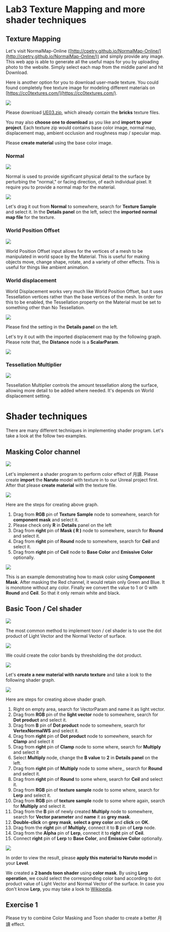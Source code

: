 # Lab3 Texture Mapping and more shader techniques

## Texture Mapping

Let's visit NormalMap-Online ([http://cpetry.github.io/NormalMap-Online/](http://cpetry.github.io/NormalMap-Online/)) and simply provide any image. This web app is able to generate all the useful maps for you by uploading photo to the website. Simply select each map from the middle panel and hit Download. 

Here is another option for you to download user-made texture. You could found completely free texture image for modeling different materials on [https://cc0textures.com/](https://cc0textures.com/).

![](https://raw.githubusercontent.com/hkbu-kennycheng/uelabs/master/lab2/Search%20Results%20on%20CC0%20Textures%20-%20Google%20Chrome%205_8_2020%208_31_25%20am.png)

<!-- <iframe src="https://cc0textures.com/list?sort=Popular" style="width:100%; height:500px" border=0></iframe> -->

Please download [UE03.zip](https://raw.githubusercontent.com/hkbu-kennycheng/uelabs/master/lab3/UE03.zip), which already contain the **bricks** texture files.

You may also **choose one to download** as you like and **import to your project**. Each texture zip would contains base color image, normal map, displacement map, ambient occlusion and roughness map / specular map.

Please **create material** using the base color image. 

### Normal

![](https://docs.unrealengine.com/Images/Resources/ContentExamples/MaterialNodes/1_9/1_9_Normal.webp)

Normal is used to provide significant physical detail to the surface by perturbing the "normal," or facing direction, of each individual pixel. It require you to provide a normal map for the material.

![](https://raw.githubusercontent.com/hkbu-kennycheng/uelabs/master/lab2/Bricks051_2K_Color_Mat%205_8_2020%209_23_41%20am.png)

Let's drag it out from **Normal** to somewhere, search for **Texture Sample** and select it. In the **Details panel** on the left, select the **imported normal map file** for the texture.


### World Position Offset

![](https://docs.unrealengine.com/Images/Resources/ContentExamples/MaterialNodes/1_10/1_10_WPO.webp)

World Position Offset input allows for the vertices of a mesh to be manipulated in world space by the Material. This is useful for making objects move, change shape, rotate, and a variety of other effects. This is useful for things like ambient animation.

### World displacement

World Displacement works very much like World Position Offset, but it uses Tessellation vertices rather than the base vertices of the mesh. In order for this to be enabled, the Tessellation property on the Material must be set to something other than No Tessellation.

![](https://raw.githubusercontent.com/hkbu-kennycheng/uelabs/master/lab2/tessellation.png)

Please find the setting in the **Details panel** on the left.

Let's try it out with the imported displacement map by the following graph. Please note that, the **Distance** node is a **ScalarParam**.

![](https://docs.unrealengine.com/Images/Engine/Rendering/Materials/MaterialInputs/DisplacementNetwork.webp)

### Tessellation Multiplier

![](https://docs.unrealengine.com/Images/Resources/ContentExamples/MaterialNodes/1_12/1_12_TessMult.webp)

Tessellation Multiplier controls the amount tessellation along the surface, allowing more detail to be added where needed. It's depends on World displacement setting.


# Shader techniques

There are many different techniques in implementing shader program. Let's take a look at the follow two examples.

## Masking Color channel

![](https://p1.pstatp.com/large/pgc-image/4ed1b6cea47f4a228a5b707a5a839dc3)

Let's  implement a shader program to perform color effect of 月讀. Please create **import** the **Naruto** model with texture in to our Unreal project first. After that please **create material** with the texture file.

![](https://raw.githubusercontent.com/hkbu-kennycheng/uelabs/master/lab3/naruto-texture_Mat1%207_8_2020%206_48_11%20am.png)

Here are the steps for creating above graph.

1. Drag from **RGB** pin of **Texture Sample** node to somewhere, search for **component mask** and select it.
2. Please check only **R** in **Details** panel on the left
3. Drag from **right** pin of **Mask ( R )** node to somewhere, search for **Round** and select it.
4. Drag from **right** pin of **Round** node to somewhere, search for **Ceil** and select it.
5. Drag from **right** pin of **Ceil** node to **Base Color** and **Emissive Color** optionally.

![](https://raw.githubusercontent.com/hkbu-kennycheng/uelabs/lab3/MyProject6%20-%20Unreal%20Editor%207_8_2020%207_07_35%20am.png)

This is an example demonstrating how to mask color using **Component Mask**. After masking the Red channel, it would retain only Green and Blue. It is monotone without any color. Finally we convert the value to 1 or 0 with **Round** and **Ceil**. So that it only remain white and black.

## Basic Toon / Cel shader

![](https://i.kinja-img.com/gawker-media/image/upload/t_original/fphocokn4ieej96zh9ai.jpg)

The most common method to implement toon / cel shader is to use the dot product of Light Vector and the Normal Vector of surface.

![](https://koenig-media.raywenderlich.com/uploads/2018/02/unreal-engine-cel-shading-06.jpg)

We could create the color bands by thresholding the dot product.

![](https://koenig-media.raywenderlich.com/uploads/2018/02/unreal-engine-cel-shading-07.jpg)

Let's **create a new material with naruto texture** and take a look to the following shader graph.

![](https://raw.githubusercontent.com/hkbu-kennycheng/uelabs/lab3/naruto-texture_Mat_tone%207_8_2020%2010_00_57%20am.png)

Here are steps for creating above shader graph.

1. Right on empty area, search for VectorParam and name it as light vector.
2. Drag from **RGB** pin of the **light vector** node to somewhere, search for **Dot product** and select it.
3. Drag from **B** pin of **Dot product** node to somewhere, search for **VertexNormalWS** and select it.
4. Drag from **right** pin of **Dot product** node to somewhere, search for **Clamp** and select it
5. Drag from **right** pin of **Clamp** node to some where, search for **Multiply** and select it
6. Select **Multiply** node, change the **B value** to **2** in **Details panel** on the left.
7. Drag from **right** pin of **Multiply** node to some where,, search for **Round** and select it.
8.  Drag from **right** pin of **Round** to some where, search for **Ceil** and select it.
9. Drag from **RGB** pin of **texture sample** node to some where, search for **Lerp** and select it.
10. Drag from **RGB** pin of **texture sample** node to some where again, search for **Multiply** and select it.
11. Drag from the **B** pin of newly created **Multiply** node to somewhere, search for **Vector parameter** and **name** it as **grey mask**.
12. **Double-click** on **grey mask**, **select a grey color** and **click** on **OK**.
13. Drag from the **right** pin of **Multiply**, connect it to **B** pin of **Lerp** node.
14. Drag from the **Alpha** pin of **Lerp**, connect it to **right** pin of **Ceil**.
15. Connect **right** pin of **Lerp** to **Base Color**, and **Emissive Color** optionally.

![](https://raw.githubusercontent.com/hkbu-kennycheng/uelabs/master/lab3/MyProject6%20-%20Unreal%20Editor%207_8_2020%209_33_16%20am.png)

In order to view the result, please **apply this material to Naruto model** in your **Level**.

We created a **2 bands toon shader** using **color mask**. By using **Lerp operation**, we could select the corresponding color band according to dot product value of Light Vector and Normal Vector of the surface. In case you don't know **Lerp**, you may take a look to [Wikipedia](https://en.wikipedia.org/wiki/Linear_interpolation).

## Exercise 1

Please try to combine Color Masking and Toon shader to create a better 月讀 effect.

